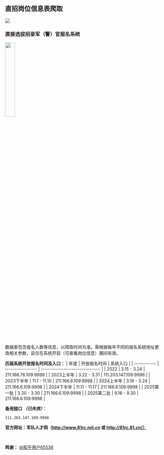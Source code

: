 ## 直招岗位信息表爬取
![](https://skillicons.dev/icons?i=py)

### 直接选拔招录军（警）官报名系统

<img src="https://user-images.githubusercontent.com/97808991/228814171-162385b9-b1d6-478b-93ec-5f3e05206c75.png" width="25%">

数据表包含报名人数等信息，以爬取时间为准。需根据每年不同的报名系统地址更改相关参数，且仅在系统开启（可查看岗位信息）期间有效。

**历届系统开放报名时间及入口：**
| 年度         | 开放报名时间      | 系统入口                        |
| :----------: | :---------------: | :-----------------------------: |
| 2022         | 3.15 - 3.24       | 211.166.76.109:9998             |
| 2023上半年   | 3.22 - 3.31       | 111.203.147.109:9998            |
| 2023下半年   | 11.1 - 11.10      | 211.166.6.109:9998              |
| 2024上半年   | 3.19 - 3.24       | 211.166.6.109:9998              |
| 2024下半年   | 11.11 - 11.17     | 211.166.6.109:9998              |
| 2025第一批   | 3.20 - 3.30       | 211.166.6.109:9998              |
| 2025第二批   | 9.18 - 9.30       | 211.166.6.109:9998              |

**备用接口 *（已失效）*：**
```
111.203.147.109:9998
```

**官方网址：军队人才网（http://www.81rc.mil.cn 或 http://81rc.81.cn/）**

<br>

**鸣谢：** [@知乎用户65536](https://www.zhihu.com/people/tu-ge-ji-li-38)
